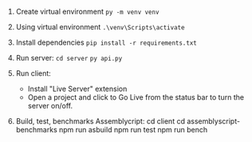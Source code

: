 1. Create virtual environment
    `py -m venv venv`

2. Using virtual environment
    `.\venv\Scripts\activate`

3. Install dependencies
    `pip install -r requirements.txt`

3. Run server:
    `cd server`
    `py api.py`

4. Run client:
    - Install "Live Server" extension
    - Open a project and click to Go Live from the status bar to turn the server on/off.

5. Build, test, benchmarks Assemblycript:
    cd client
    cd assemblyscript-benchmarks
    npm run asbuild
    npm run test
    npm run bench